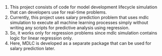 1) This project consists of code for model development lifecycle simulation that can developers use for real-time problems.
2) Currently, this project uses salary prediction problem that uses mdlc simulation to execute all machine learning processes simply without writing any scripts for predictive analysis using regression.
3) So, it works only for regression problems since mdlc simulation contains logic for linear regression only.
4) Here, MDLC is developed as a separate package that can be used for salary prediction later.
